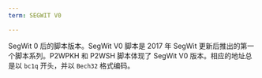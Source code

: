 ```yaml
---
term: SEGWIT V0

---
```

SegWit 0 后的脚本版本。SegWit V0 脚本是 2017 年 SegWit 更新后推出的第一个脚本系列。P2WPKH 和 P2WSH 脚本体现了 SegWit V0 版本。相应的地址总是以 `bc1q` 开头，并以 `Bech32` 格式编码。